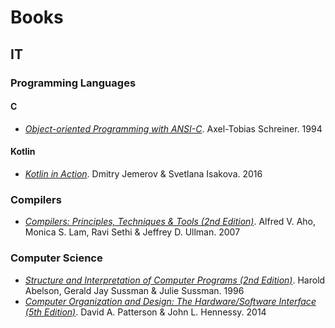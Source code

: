# Books

## IT

### Programming Languages

#### C

- [*Object-oriented Programming with ANSI-C*](OOPC). Axel-Tobias Schreiner. 1994

#### Kotlin

- [*Kotlin in Action*](KotlinAction). Dmitry Jemerov & Svetlana Isakova. 2016

### Compilers

- [*Compilers: Principles, Techniques & Tools (2nd Edition)*](DragonBook2). Alfred V. Aho, Monica S. Lam, Ravi Sethi & Jeffrey D. Ullman. 2007

### Computer Science

- [*Structure and Interpretation of Computer Programs (2nd Edition)*](SICP2). Harold Abelson, Gerald Jay Sussman & Julie Sussman. 1996
- [*Computer Organization and Design: The Hardware/Software Interface (5th Edition)*](CODHSI5). David A. Patterson & John L. Hennessy. 2014
